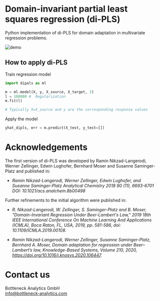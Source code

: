 # Domain-invariant partial least squares regression (di-PLS)

Python implementation of di-PLS for domain adaptation in multivariate regression problems. 

![demo](https://user-images.githubusercontent.com/77445667/104728864-d5fede80-5737-11eb-8aad-59f9901a0cf4.png)

## How to apply di-PLS
Train regression model
```python
import dipals as ml

m = ml.model(X, y, X_source, X_target, 2)
l = 100000 #  Regularization
m.fit(l)

# Typically X=X_source and y are the corresponding response values
```
Apply the model 
```python
yhat_dipls, err = m.predict(X_test, y_test=[])

```

# Acknowledgements
The first version of di-PLS was developed by Ramin Nikzad-Langerodi, Werner Zellinger, Edwin Lughofer, Bernhard Moser and Susanne Saminger-Platz
and published in:

- *Ramin Nikzad-Langerodi, Werner Zellinger, Edwin Lughofer, and Susanne Saminger-Platz
Analytical Chemistry 2018 90 (11), 6693-6701 
DOI: 10.1021/acs.analchem.8b00498*

Further refinements to the initial algorithm were published in: 

- *R. Nikzad-Langerodi, W. Zellinger, S. Saminger-Platz and B. Moser, "Domain-Invariant Regression Under Beer-Lambert's Law," 2019 18th IEEE International Conference On Machine Learning And Applications (ICMLA), Boca Raton, FL, USA, 2019, pp. 581-586, doi: 10.1109/ICMLA.2019.00108.*

- *Ramin Nikzad-Langerodi, Werner Zellinger, Susanne Saminger-Platz, Bernhard A. Moser,
Domain adaptation for regression under Beer–Lambert’s law,
Knowledge-Based Systems, Volume 210, 2020, https://doi.org/10.1016/j.knosys.2020.106447.*

# Contact us
Bottleneck Analytics GmbH  
info@bottleneck-analytics.com


